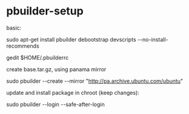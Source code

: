 # pbuilder-setup

basic:

sudo apt-get install pbuilder debootstrap devscripts --no-install-recommends

gedit $HOME/.pbuilderrc



create base.tar.gz, using panama mirror

sudo pbuilder --create --mirror "http://pa.archive.ubuntu.com/ubuntu"

update and install package in chroot (keep changes):

sudo pbuilder --login --safe-after-login 


